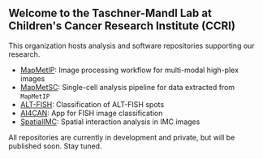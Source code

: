 ## Welcome to the Taschner-Mandl Lab at Children's Cancer Research Institute (CCRI)

This organization hosts analysis and software repositories supporting our research. 

- [MapMetIP](https://github.com/TaschnerMandlGroup/MapMetIP): Image processing workflow for multi-modal high-plex images
- [MapMetSC](https://github.com/TaschnerMandlGroup/MapMetSC): Single-cell analysis pipeline for data extracted from `MapMetIP`
- [ALT-FISH](https://github.com/TaschnerMandlGroup/ALT-FISH): Classification of ALT-FISH spots
- [AI4CAN](https://github.com/TaschnerMandlGroup/AI4CAN): App for FISH image classification
- [SpatialIMC](https://github.com/TaschnerMandlGroup/SpatialIMC): Spatial interaction analysis in IMC images

All repositories are currently in development and private, but will be published soon. Stay tuned.
